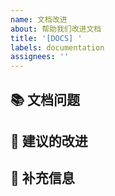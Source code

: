 ```yaml
---
name: 文档改进
about: 帮助我们改进文档
title: '[DOCS] '
labels: documentation
assignees: ''
---
```


## 📚 文档问题
<!-- 描述文档中需要改进的地方 -->

## 📝 建议的改进
<!-- 描述你的改进建议 -->

## 📎 补充信息
<!-- 添加任何其他相关信息 -->